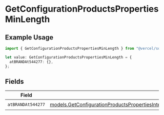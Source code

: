 # GetConfigurationProductsPropertiesMinLength

## Example Usage

```typescript
import { GetConfigurationProductsPropertiesMinLength } from "@vercel/sdk/models/getconfigurationproductsop.js";

let value: GetConfigurationProductsPropertiesMinLength = {
  atBRANDAt544277: {},
};
```

## Fields

| Field                                                                                                                                                                                                  | Type                                                                                                                                                                                                   | Required                                                                                                                                                                                               | Description                                                                                                                                                                                            |
| ------------------------------------------------------------------------------------------------------------------------------------------------------------------------------------------------------ | ------------------------------------------------------------------------------------------------------------------------------------------------------------------------------------------------------ | ------------------------------------------------------------------------------------------------------------------------------------------------------------------------------------------------------ | ------------------------------------------------------------------------------------------------------------------------------------------------------------------------------------------------------ |
| `atBRANDAt544277`                                                                                                                                                                                      | [models.GetConfigurationProductsPropertiesIntegrationsResponse200ApplicationJSONAtBRANDAt544277](../models/getconfigurationproductspropertiesintegrationsresponse200applicationjsonatbrandat544277.md) | :heavy_check_mark:                                                                                                                                                                                     | N/A                                                                                                                                                                                                    |